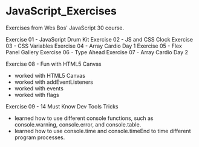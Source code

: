 # JavaScript_Exercises

Exercises from Wes Bos' JavaScript 30 course.

Exercise 01 - JavaScript Drum Kit
Exercise 02 - JS and CSS Clock
Exercise 03 - CSS Variables
Exercise 04 - Array Cardio Day 1
Exercise 05 - Flex Panel Gallery
Exercise 06 - Type Ahead
Exercise 07 - Array Cardio Day 2

Exercise 08 - Fun with HTML5 Canvas

- worked with HTML5 Canvas
- worked with addEventListeners
- worked with events
- worked with flags

Exercise 09 - 14 Must Know Dev Tools Tricks

- learned how to use different console functions, such as console.warning, console.error, and console.table.
- learned how to use console.time and console.timeEnd to time different program processes.
